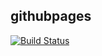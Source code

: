 ## githubpages
[![Build Status](https://travis-ci.org/bobit/bobit.github.io.source.svg?branch=master)](https://travis-ci.org/bobit/bobit.github.io.source)
